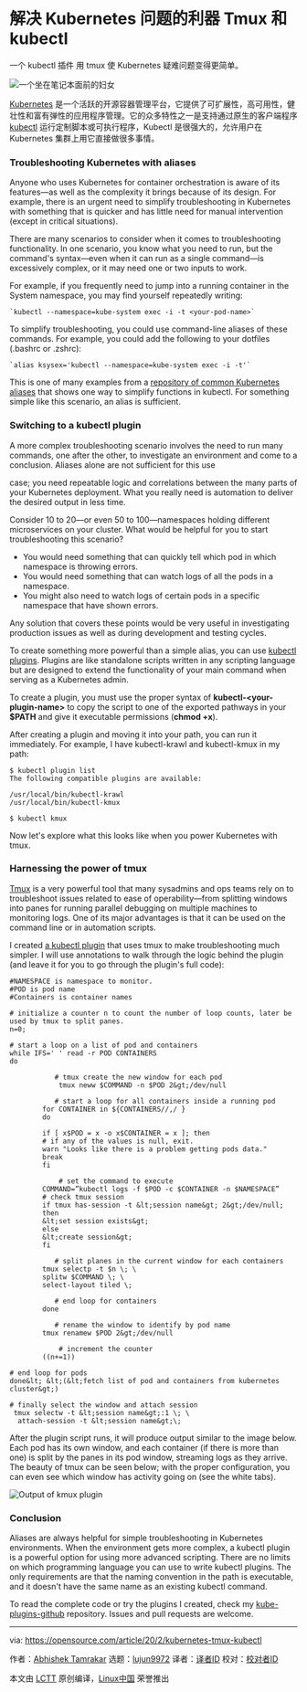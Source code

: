 [#]: collector: (lujun9972)
[#]: translator: ( guevaraya)
[#]: reviewer: ( )
[#]: publisher: ( )
[#]: url: ( )
[#]: subject: (Troubleshoot Kubernetes with the power of tmux and kubectl)
[#]: via: (https://opensource.com/article/20/2/kubernetes-tmux-kubectl)
[#]: author: (Abhishek Tamrakar https://opensource.com/users/tamrakar)

解决 Kubernetes 问题的利器 Tmux 和 kubectl
======
一个 kubectl 插件 用 tmux 使 Kubernetes 疑难问题变得更简单。

![一个坐在笔记本面前的妇女][1]

[Kubernetes][2] 是一个活跃的开源容器管理平台，它提供了可扩展性，高可用性，健壮性和富有弹性的应用程序管理。它的众多特性之一是支持通过原生的客户端程序[kubectl][3] 运行定制脚本或可执行程序，Kubectl 是很强大的，允许用户在 Kubernetes 集群上用它直接做很多事情。

### Troubleshooting Kubernetes with aliases

Anyone who uses Kubernetes for container orchestration is aware of its features—as well as the complexity it brings because of its design. For example, there is an urgent need to simplify troubleshooting in Kubernetes with something that is quicker and has little need for manual intervention (except in critical situations).

There are many scenarios to consider when it comes to troubleshooting functionality. In one scenario, you know what you need to run, but the command's syntax—even when it can run as a single command—is excessively complex, or it may need one or two inputs to work.

For example, if you frequently need to jump into a running container in the System namespace, you may find yourself repeatedly writing:


```
`kubectl --namespace=kube-system exec -i -t <your-pod-name>`
```

To simplify troubleshooting, you could use command-line aliases of these commands. For example, you could add the following to your dotfiles (.bashrc or .zshrc):


```
`alias ksysex='kubectl --namespace=kube-system exec -i -t'`
```

This is one of many examples from a [repository of common Kubernetes aliases][4] that shows one way to simplify functions in kubectl. For something simple like this scenario, an alias is sufficient.

### Switching to a kubectl plugin

A more complex troubleshooting scenario involves the need to run many commands, one after the other, to investigate an environment and come to a conclusion. Aliases alone are not sufficient for this use

case; you need repeatable logic and correlations between the many parts of your Kubernetes deployment. What you really need is automation to deliver the desired output in less time.

Consider 10 to 20—or even 50 to 100—namespaces holding different microservices on your cluster. What would be helpful for you to start troubleshooting this scenario?

  * You would need something that can quickly tell which pod in which namespace is throwing errors.
  * You would need something that can watch logs of all the pods in a namespace.
  * You might also need to watch logs of certain pods in a specific namespace that have shown errors.



Any solution that covers these points would be very useful in investigating production issues as well as during development and testing cycles.

To create something more powerful than a simple alias, you can use [kubectl plugins][5]. Plugins are like standalone scripts written in any scripting language but are designed to extend the functionality of your main command when serving as a Kubernetes admin.

To create a plugin, you must use the proper syntax of **kubectl-&lt;your-plugin-name&gt;** to copy the script to one of the exported pathways in your **$PATH** and give it executable permissions (**chmod +x**).

After creating a plugin and moving it into your path, you can run it immediately. For example, I have kubectl-krawl and kubectl-kmux in my path:


```
$ kubectl plugin list
The following compatible plugins are available:

/usr/local/bin/kubectl-krawl
/usr/local/bin/kubectl-kmux

$ kubectl kmux
```

Now let's explore what this looks like when you power Kubernetes with tmux.

### Harnessing the power of tmux

[Tmux][6] is a very powerful tool that many sysadmins and ops teams rely on to troubleshoot issues related to ease of operability—from splitting windows into panes for running parallel debugging on multiple machines to monitoring logs. One of its major advantages is that it can be used on the command line or in automation scripts.

I created [a kubectl plugin][7] that uses tmux to make troubleshooting much simpler. I will use annotations to walk through the logic behind the plugin (and leave it for you to go through the plugin's full code):


```
#NAMESPACE is namespace to monitor.
#POD is pod name
#Containers is container names

# initialize a counter n to count the number of loop counts, later be used by tmux to split panes.
n=0;

# start a loop on a list of pod and containers
while IFS=' ' read -r POD CONTAINERS
do

           # tmux create the new window for each pod
            tmux neww $COMMAND -n $POD 2&gt;/dev/null

           # start a loop for all containers inside a running pod
        for CONTAINER in ${CONTAINERS//,/ }
        do

        if [ x$POD = x -o x$CONTAINER = x ]; then
        # if any of the values is null, exit.
        warn "Looks like there is a problem getting pods data."
        break
        fi
           
            # set the command to execute
        COMMAND=”kubectl logs -f $POD -c $CONTAINER -n $NAMESPACE”
        # check tmux session
        if tmux has-session -t &lt;session name&gt; 2&gt;/dev/null;
        then
        &lt;set session exists&gt;
        else
        &lt;create session&gt;
        fi

           # split planes in the current window for each containers
        tmux selectp -t $n \; \
        splitw $COMMAND \; \
        select-layout tiled \;

           # end loop for containers
        done

           # rename the window to identify by pod name
        tmux renamew $POD 2&gt;/dev/null
       
            # increment the counter
        ((n+=1))

# end loop for pods
done&lt; &lt;(&lt;fetch list of pod and containers from kubernetes cluster&gt;)

# finally select the window and attach session
 tmux selectw -t &lt;session name&gt;:1 \; \
  attach-session -t &lt;session name&gt;\;
```

After the plugin script runs, it will produce output similar to the image below. Each pod has its own window, and each container (if there is more than one) is split by the panes in its pod window, streaming logs as they arrive. The beauty of tmux can be seen below; with the proper configuration, you can even see which window has activity going on (see the white tabs).

![Output of kmux plugin][8]

### Conclusion

Aliases are always helpful for simple troubleshooting in Kubernetes environments. When the environment gets more complex, a kubectl plugin is a powerful option for using more advanced scripting. There are no limits on which programming language you can use to write kubectl plugins. The only requirements are that the naming convention in the path is executable, and it doesn't have the same name as an existing kubectl command.

To read the complete code or try the plugins I created, check my [kube-plugins-github][7] repository. Issues and pull requests are welcome.

--------------------------------------------------------------------------------

via: https://opensource.com/article/20/2/kubernetes-tmux-kubectl

作者：[Abhishek Tamrakar][a]
选题：[lujun9972][b]
译者：[译者ID](https://github.com/译者ID)
校对：[校对者ID](https://github.com/校对者ID)

本文由 [LCTT](https://github.com/LCTT/TranslateProject) 原创编译，[Linux中国](https://linux.cn/) 荣誉推出

[a]: https://opensource.com/users/tamrakar
[b]: https://github.com/lujun9972
[1]: https://opensource.com/sites/default/files/styles/image-full-size/public/lead-images/OSDC_women_computing_4.png?itok=VGZO8CxT (Woman sitting in front of her laptop)
[2]: https://opensource.com/resources/what-is-kubernetes
[3]: https://kubernetes.io/docs/reference/kubectl/overview/
[4]: https://github.com/ahmetb/kubectl-aliases/blob/master/.kubectl_aliases
[5]: https://kubernetes.io/docs/tasks/extend-kubectl/kubectl-plugins/
[6]: https://opensource.com/article/19/6/tmux-terminal-joy
[7]: https://github.com/abhiTamrakar/kube-plugins
[8]: https://opensource.com/sites/default/files/uploads/kmux-output.png (Output of kmux plugin)

